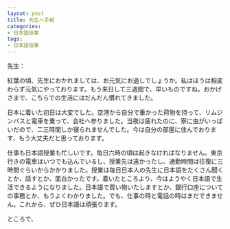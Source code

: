 ```yaml
---
layout: post
title: 先生へ手紙
categories:
- 日本語授業
tags:
- 日本語授業
---
```


先生：

紅葉の頃、先生におかれましては、お元気にお過しでしょうか。私はほうは相変わらず元気にやっております。もう来日して三週間で、早いものですね。おかげさまで、こちらでの生活にはだんだん慣れてきました。

日本に着いた初日は大変でした。空港から自分で重かった荷物を持って、リムジンバスと電車を乗って、会社へ参りました。当夜は疲れたのに、寮に虫がいっぱいだので、二三時間しか寝られませんでした。今は自分の部屋に住んでおります、もう大丈夫だと思っております。

仕事も日本語授業も忙しいです。毎日六時の頃は起きなければなりません。東京行きの電車はいつでも込んでいるし、授業先は遠かったし、通勤時間は往復に三時間ぐらいからかかりました。授業は毎日日本人の先生に日本語をたくさん聞くとか、話すとか、面白かったです。着いたところより、今はようやく日本語で生活できるようになりました。日本語で買い物いたしますとか、銀行口座についての事務とか、もうよくわかりました。でも、仕事の時と電話の時はまだできません。これから、ぜひ日本語は頑張ります。



ところで、

